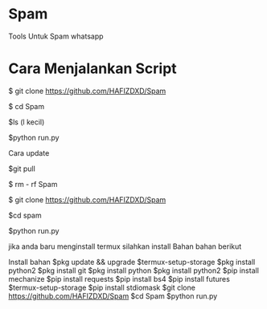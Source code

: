 # Spam
Tools Untuk Spam whatsapp


# Cara Menjalankan Script

$ git clone https://github.com/HAFIZDXD/Spam

$ cd Spam

$ls (l kecil)

$python run.py


Cara update

$git pull

$ rm - rf Spam

$ git clone https://github.com/HAFIZDXD/Spam

$cd spam

$python run.py




jika anda baru menginstall termux silahkan install
Bahan bahan berikut

Install bahan
$pkg update && upgrade
$termux-setup-storage
$pkg install python2
$pkg install git
$pkg install python
$pkg install python2
$pip install mechanize
$pip install requests
$pip install bs4
$pip install futures
$termux-setup-storage
$pip install stdiomask
$git clone https://github.com/HAFIZDXD/Spam
$cd Spam
$python run.py
